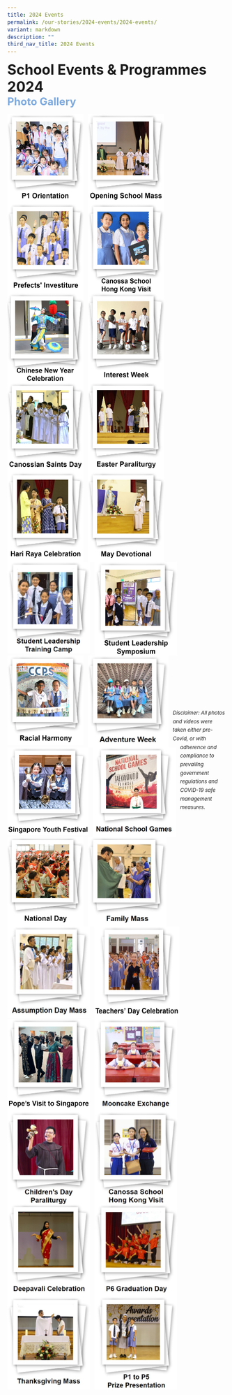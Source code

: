 ```yaml
---
title: 2024 Events
permalink: /our-stories/2024-events/2024-events/
variant: markdown
description: ""
third_nav_title: 2024 Events
---
```

<font size="6"><b>School Events &amp; Programmes 2024</b></font><br>
<font size="5" color="#7daadf"><b>Photo Gallery</b></font>


<center>

<p><a href="https://www.canossacatholicpri.moe.edu.sg/our-stories/2024-events/p1-orientation/"><img src="/images/Our%20Stories/2024/p1%20orientation%20cover%20photo.jpg" style="width:175px;height:205px;margin-right:10px;" align="left"></a></p>
		
	
<p><a href="https://www.canossacatholicpri.moe.edu.sg/our-stories/2024-events/opening-school-mass/"><img src="/images/Our%20Stories/2024/opening%20school%20mass%20cover%20photo.jpg" style="width:175px;height:205px;margin-right:10px;" align="left"></a></p>
	
	
<p><a href="https://www.canossacatholicpri.moe.edu.sg/our-stories/2024-events/prefects-investiture/"><img src="/images/Our%20Stories/2024/prefects%20investiture%20cover%20photo.jpg" style="width:175px;height:205px;margin-right:10px;" align="left"></a></p>
	
	
<br><br><br><br><br><br>
	
<p><a href="https://www.canossacatholicpri.moe.edu.sg/our-stories/2024-events/canossa-school-hong-kong-visit/"><img src="/images/Our%20Stories/2024/canossa%20school%20hong%20kong%20visit%20cover%20photo.jpg" style="width:175px;height:205px;margin-right:10px;" align="left"></a></p>
	
	
<p><a href="https://www.canossacatholicpri.moe.edu.sg/our-stories/2024-events/chinese-new-year-celebration/"><img src="/images/Our%20Stories/2024/Chinese_New_Year_Celebration___Cover_Photo.jpg" style="width:175px;height:205px;margin-right:10px;" align="left"></a></p>
	
	
<p><a href="https://www.canossacatholicpri.moe.edu.sg/our-stories/2024-events/interest-week/"><img src="/images/Our%20Stories/2024/Interest_Week___Cover_Photo.jpg" style="width:175px;height:205px;margin-right:10px;" align="left"></a></p>
	
	
<br><br><br><br><br><br>
		
	
<p><a href="https://www.canossacatholicpri.moe.edu.sg/our-stories/2024-events/canossian-saints-day/"><img src="/images/Our%20Stories/2024/Canossian_Saints_Day___Cover_Photo.jpg" style="width:175px;height:205px;margin-right:10px;" align="left"></a></p>
			
	
<p><a href="https://www.canossacatholicpri.moe.edu.sg/our-stories/2024-events/easter-paraliturgy/"><img src="/images/Our%20Stories/2024/Easter_Paraliturgy___Cover_Photo.jpg" style="width:175px;height:205px;margin-right:10px;" align="left"></a></p>

	
<p><a href="https://www.canossacatholicpri.moe.edu.sg/our-stories/2024-events/hari-raya-celebration/"><img src="/images/Our%20Stories/2024/Hari_Raya_Celebration___Cover_Photo.jpg" style="width:175px;height:205px;margin-right:10px;" align="left"></a></p>

	
<br><br><br><br><br><br>
		
	
<p><a href="https://www.canossacatholicpri.moe.edu.sg/our-stories/2024-events/may-devotional/"><img src="/images/Our%20Stories/2024/May_Devotional___Cover_Photo.jpg" style="width:175px;height:205px;margin-right:10px;" align="left"></a></p>
		

<p><a href="https://canossacatholicpri.moe.edu.sg/student-leadership-training-camp/"><img src="/images/Our%20Stories/2024/Student_Leadership_Training_Camp___Cover_Photo.jpg" style="width:190px;height:210px;margin-right:10px;" align="left"></a></p>	
	
	
<p><a href="https://canossacatholicpri.moe.edu.sg/student-leadership-symposium/"><img src="/images/Our%20Stories/2024/Student_Leadership_Symposium___Cover_Photo.jpg" style="width:190px;height:215px;margin-right:10px;" align="left"></a></p>	

	
<br><br><br><br><br><br>	


<p><a href="https://canossacatholicpri.moe.edu.sg/racial-harmony-day/"><img src="/images/Our%20Stories/2024/Racial_Harmony_Day___Cover_Photo.jpg" style="width:175px;height:205px;margin-right:10px;" align="left"></a></p>
	
	
<p><a href="https://canossacatholicpri.moe.edu.sg/adventure-week/"><img src="/images/Our%20Stories/2024/Adventure_Week___Cover_Photo.jpg" style="width:185px;height:210px;margin-right:10px;" align="left"></a></p>	
	
	
<p><a href="https://canossacatholicpri.moe.edu.sg/singapore-youth-festival/"><img src="/images/Our%20Stories/2024/SYF___Cover_Photo.jpg" style="width:187px;height:201px;margin-right:10px;" align="left"></a></p>

	
<br><br><br><br><br><br>
		
	
<p><a href="https://canossacatholicpri.moe.edu.sg/national-school-games/"><img src="/images/Our%20Stories/2024/NSG___Cover_Photo.jpg" style="width:190px;height:205px;margin-right:10px;" align="left"></a></p>	
	

<p><a href="https://canossacatholicpri.moe.edu.sg/national-day-celebration/"><img src="/images/Our%20Stories/2024/National_Day___Cover_Photo.jpg" style="width:175px;height:205px;margin-right:10px;" align="left"></a></p>	
	

<p><a href="https://canossacatholicpri.moe.edu.sg/family-mass/"><img src="/images/Our%20Stories/2024/Family_Mass___Cover_Photo.jpg" style="width:180px;height:205px;margin-right:10px;" align="left"></a></p>	
	
	
<br><br><br><br><br><br>
	
	
<p><a href="https://canossacatholicpri.moe.edu.sg/assumption-day-mass/"><img src="/images/Our%20Stories/2024/Assumption_Day_Mass___Cover_Photo.jpg" style="width:190px;height:210px;margin-right:10px;" align="left"></a></p>		
	
	
<p><a href="https://canossacatholicpri.moe.edu.sg/teachers-day-celebration/"><img src="/images/Our%20Stories/2024/17__Teachers__Day_Celebration___Cover_Photo.jpg" style="width:195px;height:212px;margin-right:10px;" align="left"></a></p>
	
	
<p><a href="https://canossacatholicpri.moe.edu.sg/pope-s-visit-to-singapore/"><img src="/images/Our%20Stories/2024/Pope_s_Visit___Cover_Photo.jpg" style="width:190px;height:212px;margin-right:10px;" align="left"></a></p>		
	
	
<br><br><br><br><br><br>
		
	
<p><a href="https://canossacatholicpri.moe.edu.sg/mooncake-exchange/"><img src="/images/Our%20Stories/2024/Mooncake_Exchange___Cover_Photo.jpg" style="width:190px;height:212px;margin-right:10px;" align="left"></a></p>			
	

<p><a href="https://canossacatholicpri.moe.edu.sg/children-s-day-paraliturgy/"><img src="/images/Our%20Stories/2024/Children_s_Day_Paraliturgy___Cover_Photo.jpg" style="width:190px;height:212px;margin-right:10px;" align="left"></a></p>			
		

<p><a href="https://canossacatholicpri.moe.edu.sg/canossa-school-hk-visit/"><img src="/images/Our%20Stories/2024/Canossa_School_Hong_Kong_Visit___Cover_Photo.jpg" style="width:190px;height:212px;margin-right:10px;" align="left"></a></p>	
	
	
<br><br><br><br><br><br>	
			

<p><a href="https://canossacatholicpri.moe.edu.sg/deepavali-celebration/"><img src="/images/Our%20Stories/2024/Deepavali_Celebration___Cover_Photo.jpg" style="width:190px;height:212px;margin-right:10px;" align="left"></a></p>	
	
	
<p><a href="https://canossacatholicpri.moe.edu.sg/p6-graduation-day/"><img src="/images/Our%20Stories/2024/P6_Graduation_Ceremony___Cover_Photo.jpg" style="width:190px;height:212px;margin-right:10px;" align="left"></a></p>		


<p><a href="https://canossacatholicpri.moe.edu.sg/thanksgiving-mass/"><img src="/images/Our%20Stories/2024/Thanksgiving_Mass___Cover_Photo.jpg" style="width:190px;height:212px;margin-right:10px;" align="left"></a></p>		

	
<br><br><br><br><br><br>	
	

<p><a href="https://canossacatholicpri.moe.edu.sg/p1-to-p5-prize-presentation/"><img src="/images/Our%20Stories/2024/P1_to_P5_Prize_Presentation___Cover_Photo.jpg" style="width:190px;height:212px;margin-right:10px;" align="left"></a></p>		

	
	
	
	
<br><br><br><br><br><br>	
	
	
</center>


<br><br><br><br><br><br><br><br><br><br><br><br>
<sup><em>Disclaimer: All photos and videos were taken either pre-Covid, or with adherence and compliance to prevailing government regulations and COVID-19 safe management measures.</em></sup>